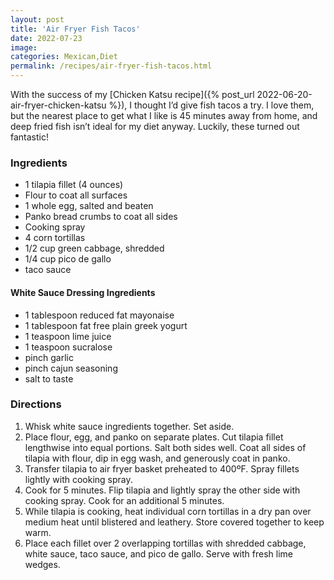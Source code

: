 ```yaml
---
layout: post
title: 'Air Fryer Fish Tacos'
date: 2022-07-23
image:
categories: Mexican,Diet
permalink: /recipes/air-fryer-fish-tacos.html
---
```


With the success of my [Chicken Katsu recipe]({% post_url 2022-06-20-air-fryer-chicken-katsu %}), I thought I’d give fish tacos a try. I love them, but the nearest place to get what I like is 45 minutes away from home, and deep fried fish isn’t ideal for my diet anyway. Luckily, these turned out fantastic!

### Ingredients

- 1 tilapia fillet (4 ounces)
- Flour to coat all surfaces
- 1 whole egg, salted and beaten
- Panko bread crumbs to coat all sides
- Cooking spray
- 4 corn tortillas
- 1/2 cup green cabbage, shredded
- 1/4 cup pico de gallo
- taco sauce

#### White Sauce Dressing Ingredients

- 1 tablespoon reduced fat mayonaise
- 1 tablespoon fat free plain greek yogurt
- 1 teaspoon lime juice
- 1 teaspoon sucralose
- pinch garlic
- pinch cajun seasoning
- salt to taste

### Directions

1. Whisk white sauce ingredients together. Set aside.
2. Place flour, egg, and panko on separate plates. Cut tilapia fillet lengthwise into equal portions. Salt both sides well. Coat all sides of tilapia with flour, dip in egg wash, and generously coat in panko.
3. Transfer tilapia to air fryer basket preheated to 400ºF. Spray fillets lightly with cooking spray.
4. Cook for 5 minutes. Flip tilapia and lightly spray the other side with cooking spray. Cook for an additional 5 minutes.
5. While tilapia is cooking, heat individual corn tortillas in a dry pan over medium heat until blistered and leathery. Store covered together to keep warm.
8. Place each fillet over 2 overlapping tortillas with shredded cabbage, white sauce, taco sauce, and pico de gallo. Serve with fresh lime wedges.